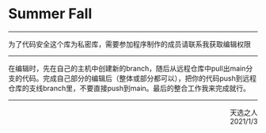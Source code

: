 # Summer Fall

---

为了代码安全这个库为私密库，需要参加程序制作的成员请联系我获取编辑权限  

---

在编辑时，先在自己的主机中创建新的branch，随后从远程仓库中pull出main分支的代码。完成自己部分的编辑后（整体或部分都可以），把你的代码push到远程仓库的支线branch里，不要直接push到main。最后的整合工作我来完成就行。

---

<p align="right">
天选之人</br>
2021/1/3
</p>
